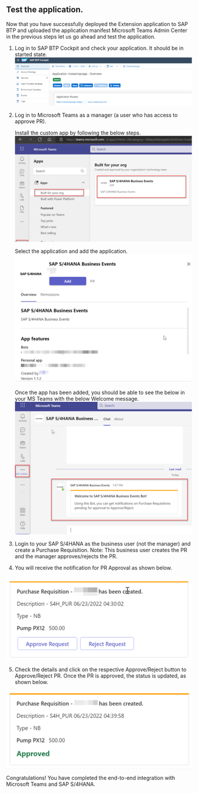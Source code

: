## Test the application.

Now that you have successfully deployed the Extension application to SAP BTP and uploaded the application manifest  Microsoft Teams Admin Center in the previous steps let us go ahead and test the application.

1. Log in to SAP BTP Cockpit and check your application. It should be in started state.
![plot](./images/appstarted.png)

2. Log in to Microsoft Teams as a manager (a user who has access to approve PR).

    Install the custom app by following the below steps.
![plot](./images/installapp.png)

    Select the application and add the application.
![plot](./images/addapp.png)

    Once the app has been added, you should be able to see the below in your MS Teams with the below Welcome message.
![plot](./images/launch.png)   

3. Login to your SAP S/4HANA as the business user (not the manager) and create a Purchase Requisition.
Note: This business user creates the PR and the manager approves/rejects the PR.

4. You will receive the notification for PR Approval as shown below.

![plot](./images/prcreate.png)  

5. Check the details and click on the respective Approve/Reject button to Approve/Reject PR. Once the PR is approved, the status is updated, as shown below.

![plot](./images/approved.png)  

Congratulations! You have completed the end-to-end integration with Microsoft Teams and SAP S/4HANA.